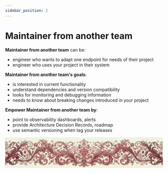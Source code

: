 ```yaml
---
sidebar_position: 2
---
```


# Maintainer from another team

**Maintainer from another team** can be:
- engineer who wants to adapt one endpoint for needs of their project
- engineer who uses your project in their system


**Maintainer from another team's goals**:
- is interested in current functionality
- understand dependencies and version compatibility
- looks for monitoring and debugging information
- needs to know about breaking changes introduced in your project


**Empower Maintainer from another team by**:
- point to observability dashboards, alerts
- provide Architecture Decision Records, roadmap  
- use semantic versioning when tag your releases  


![ornament](../red-small.png)
